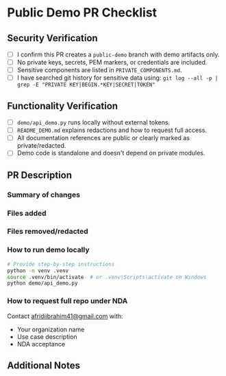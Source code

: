 # Public Demo PR Checklist

## Security Verification
- [ ] I confirm this PR creates a `public-demo` branch with demo artifacts only.
- [ ] No private keys, secrets, PEM markers, or credentials are included.
- [ ] Sensitive components are listed in `PRIVATE_COMPONENTS.md`.
- [ ] I have searched git history for sensitive data using: `git log --all -p | grep -E "PRIVATE KEY|BEGIN.*KEY|SECRET|TOKEN"`

## Functionality Verification
- [ ] `demo/api_demo.py` runs locally without external tokens.
- [ ] `README_DEMO.md` explains redactions and how to request full access.
- [ ] All documentation references are public or clearly marked as private/redacted.
- [ ] Demo code is standalone and doesn't depend on private modules.

## PR Description

### Summary of changes
<!-- Describe what this PR adds or changes -->

### Files added
<!-- List new files with brief description of each -->

### Files removed/redacted
<!-- List any files removed or content redacted for security -->

### How to run demo locally
```bash
# Provide step-by-step instructions
python -m venv .venv
source .venv/bin/activate  # or .venv\Scripts\activate on Windows
python demo/api_demo.py
```

### How to request full repo under NDA
Contact afridiibrahim41@gmail.com with:
- Your organization name
- Use case description
- NDA acceptance

## Additional Notes
<!-- Any other context, screenshots, or relevant information -->
